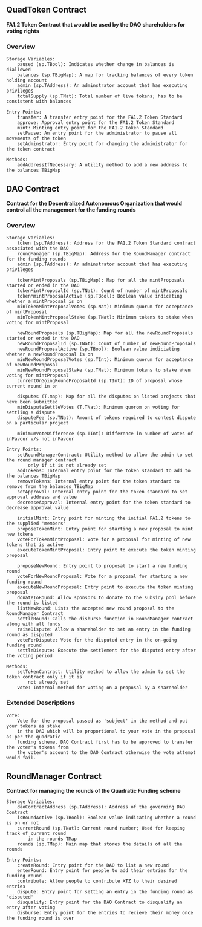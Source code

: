 ## QuadToken Contract

**FA1.2 Token Contract that would be used by the DAO shareholders for voting rights**

### Overview
    Storage Variables:
        paused (sp.TBool): Indicates whether change in balances is diallowed 
        balances (sp.TBigMap): A map for tracking balances of every token holding account
        admin (sp.TAddress): An adminstrator account that has executing privileges
        totalSupply (sp.TNat): Total number of live tokens; has to be consistent with balances
        
    Entry Points:
        transfer: A transfer entry point for the FA1.2 Token Standard
        approve: Approval entry point for the FA1.2 Token Standard
        mint: Minting entry point for the FA1.2 Token Standard
        setPause: An entry point for the administrator to pause all movements of the token
        setAdminstrator: Entry point for changing the administrator for the token contract
        
    Methods:
        addAddressIfNecessary: A utility method to add a new address to the balances TBigMap

## DAO Contract

**Contract for the Decentralized Autonomous Organization that would control all the management
        for the funding rounds** 

### Overview
    Storage Variables:
        token (sp.TAddress): Address for the FA1.2 Token Standard contract associated with the DAO 
        roundManager (sp.TBigMap): Address for the RoundManager contract for the funding rounds
        admin (sp.TAddress): An adminstrator account that has executing privileges
        
        tokenMintProposals (sp.TBigMap): Map for all the mintProposals started or ended in the DAO
        tokenMintProposalId (sp.TNat): Count of number of mintProposals
        tokenMmintProposalActive (sp.TBool): Boolean value indicating whether a mintProposal is on
        minTokenMintProposalVotes (sp.Nat): Minimum quorum for acceptance of mintProposal
        minTokenMintProposalStake (sp.TNat): Minimum tokens to stake when voting for mintProposal
        
        newRoundProposals (sp.TBigMap): Map for all the newRoundProposals started or ended in the DAO
        newRoundProposalId (sp.TNat): Count of number of newRoundProposals
        newRoundProposalActive (sp.TBool): Boolean value indiciating whether a newRoundProposal is on
        minNewRoundProposalVotes (sp.TInt): Minimum quorum for acceptance of newRoundProposal
        minNewRoundProposalStake (sp.TNat): Minimum tokens to stake when voting for mintProposal
        currentOnGoingRoundProposalId (sp.TInt): ID of proposal whose current round in on
        
        disputes (T.map): Map for all the disputes on listed projects that have been submitted
        minDisputeSettleVotes (T.TNat): Minimum quorom on voting for settling a dispute
        disputeFee (sp.TNat): Amount of tokens required to contest dispute on a particular project
        
        minimumVoteDifference (sp.TInt): Difference in number of votes of inFavour v/s not inFavour
        
    Entry Points:
        setRoundManagerContract: Utility method to allow the admin to set the round manager contract 
            only if it is not already set
        addTokens: Internal entry point for the token standard to add to the balances TBigMap
        removeTokens: Internal entry point for the token standard to remove from the balances TBigMap
        setApproval: Internal entry point for the token standard to set approval address and value
        decreaseApproval: Internal entry point for the token standard to decrease approval value
        
        initialMint: Entry point for minting the initial FA1.2 tokens to the supplied 'members'
        proposeTokenMint: Entry point for starting a new proposal to mint new tokens
        voteForTokenMintProposal: Vote for a proposal for minting of new tokens that is active
        executeTokenMintProposal: Entry point to execute the token minting proposal
        
        proposeNewRound: Entry point to proposal to start a new funding round
        voteForNewRoundProposal: Vote for a proposal for starting a new funding round
        executeNewRoundProposal: Entry point to execute the token minting proposal
        donateToRound: Allow sponsors to donate to the subsidy pool before the round is listed
        listNewRound: Lists the accepted new round proposal to the RoundManager Contract
        settleRound: Calls the disburse function in RoundManager contract along with all funds
        raiseDispute: Allow a shareholder to set an entry in the funding round as disputed
        voteForDispute: Vote for the disputed entry in the on-going funding round
        settleDispute: Execute the settlement for the disputed entry after the voting period
        
    Methods:
        setTokenContract: Utility method to allow the admin to set the token contract only if it is
            not already set
        vote: Internal method for voting on a proposal by a shareholder

### Extended Descriptions

    Vote:
        Vote for the proposal passed as 'subject' in the method and put your tokens as stake
        in the DAO which will be proportional to your vote in the proposal as per the quadratic
        funding scheme. DAO Contract first has to be approved to transfer the voter's tokens from
        the voter's account to the DAO Contract otherwise the vote attempt would fail.

## RoundManager Contract

**Contract for managing the rounds of the Quadratic Funding scheme**
    
    Storage Variables:
        daoContractAddress (sp.TAddress): Address of the governing DAO Contract
        isRoundActive (sp.TBool): Boolean value indicating whether a round is on or not
        currentRound (sp.TNat): Current round number; Used for keeping track of current round
            in the rounds TMap
        rounds (sp.TMap): Main map that stores the details of all the rounds
    
    Entry Points:
        createRound: Entry point for the DAO to list a new round
        enterRound: Entry point for people to add their entries for the funding round
        contribute: Allow people to contribute XTZ to their desired entries
        dispute: Entry point for setting an entry in the funding round as 'disputed'
        disqualify: Entry point for the DAO Contract to disqualify an entry after voting
        disburse: Entry point for the entries to recieve their money once the funding round is over